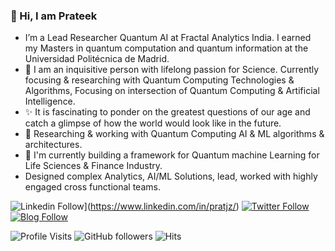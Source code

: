 ### 👋 Hi, I am Prateek

- I’m a Lead Researcher Quantum AI at Fractal Analytics India. I earned my Masters in quantum computation and quantum information at the Universidad Politécnica de Madrid.
- 👀 I am an inquisitive person with lifelong passion for Science. Currently focusing & researching with Quantum Computing Technologies & Algorithms, Focusing on intersection of Quantum Computing & Artificial Intelligence. 
- ✨ It is fascinating to ponder on the greatest questions of our age and catch a glimpse of how the world would look like in the future.
- 📝 Researching & working with Quantum Computing AI & ML algorithms & architectures.
- 🔭 I'm currently building a framework for Quantum machine Learning for Life Sciences & Finance Industry.
- Designed complex Analytics, AI/ML Solutions, lead, worked with highly engaged cross functional teams.


[twitter]: https://twitter.com/pratjz
[linkedin]: https://www.linkedin.com/in/pratjz/
[Blog]: https://pratjz.wordpress.com/


![Linkedin Follow](https://img.shields.io/linkedin/follow/pratjz?label=Follow&style=social)](https://www.linkedin.com/in/pratjz/)
[![Twitter Follow](https://img.shields.io/twitter/follow/pratjz?label=Follow&style=social)](https://twitter.com/pratjz)
[![Blog Follow](https://img.shields.io/badge/Wordpress-21759B?style=for-the-badge&logo=wordpress&logoColor=white)](https://pratjz.wordpress.com/)

![Profile Visits](https://komarev.com/ghpvc/?username=pratjz)
![GitHub followers](https://img.shields.io/github/followers/pratjz?style=social)
![Hits](https://hits.seeyoufarm.com/api/count/incr/badge.svg?url=https%3A%2F%2Fgithub.com%2F{pratjz}1212%2Fhit-counter)
